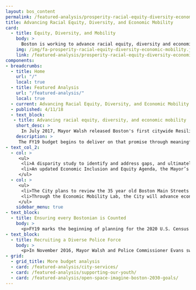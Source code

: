 ```yaml
---
layout: bos_content
permalink: /featured-analysis/prosperity-racial-equity-diversity-economic-mobility/
title: Advancing Racial Equity, Diversity, and Economic Mobility
card:
  - title: Equity, Diversity, and Mobility
    body: >
      Boston is working to advance racial equity, diversity and economic mobility.
    img: /img/fa-prosperity-racial-equity-diversity-economic-mobility.jpg
    link: /featured-analysis/prosperity-racial-equity-diversity-economic-mobility/
components:
- breadcrumbs:
  - title: Home
    url: "/"
    local: true
  - title: Featured Analysis
    url: "/featured-analysis/"
    local: true
  - current: Advancing Racial Equity, Diversity, and Economic Mobility
  - published: 4/11/18
  - text_block:
   - title: Advancing racial equity, diversity, and economic mobility
    short_desc: >
      In July 2017, Mayor Walsh released Boston's first citywide Resilience Strategy to ensure every resident can reach their full potential regardless of their background, and remove the barriers of systemic racism that hinder Bostonians from having access to opportunities. 
    description: >
     The FY19 budget begins to deliver on that promise through meaningful investment that looks at the root problems of systemic racism and ensures Boston is a city where everyone thrives. These investments include:
- text_col_2:
  - col: >
     <ul>
      <li>A disparity study to identify and address gaps, and ultimately strengthen the City's procurement practices across all departments and provide an enhanced platform for future equity-based policies.</li>
      <li>An updated Economic Inclusion and Equity Agenda, the Mayor’s strategy for creating an inclusive economy in Boston.</li>
     </ul>
  - col: >
     <ul>
      <li>The City plans to review the 35 year old Boston Main Streets program on how it will be best suited to serve Boston and its underserved districts and Main streets.</li>
      <li>Through the Economic Mobility Lab, the City will advance economic mobility for Bostonians.</li>
     </ul>
    sidebar_menu: true
- text_block:
  - title: Ensuring every Bostonian is Counted
    body: >
      <p>FY19 marks the beginning of planning for the 2020 U.S. Census and Boston is dedicated to ensuring every person who lives in Boston is counted. New outreach staff will work to identify opportunities to raise awareness about the Census, with a particular focus on harder to reach populations: students, children, recent immigrants, households with poor internet access, and non-English speakers.</p>
- text_block:
  - title: Recruiting a Diverse Police Force
    body: >
      <p>In November 2016, Mayor Walsh and Police Commissioner Evans swore in the first class of police cadets since 2009, a training program for Boston's youth seeking a career in law enforcement. Building on the success of recruiting a diverse class of 42, which included 74% cadets of color and 36% female cadets, the City will add another class of 31 in the Spring of 2018. The FY19 budget funds an additional class of 20 cadets in the Spring of 2019.</p> 
- grid: 
  - grid_title: More budget analysis
  - card: /featured-analysis/city-services/
  - card: /featured-analysis/supporting-our-youth/
  - card: /featured-analysis/open-space-imagine-boston-2030-goals/
---
```

